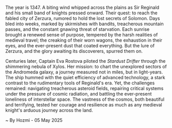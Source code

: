 
The year is 1347.  A biting wind whipped across the plains as Sir Reginald and his small band of knights pressed onward. Their quest: to reach the fabled city of Zerzura, rumored to hold the lost secrets of Solomon.  Days bled into weeks, marked by skirmishes with bandits, treacherous mountain passes, and the constant gnawing threat of starvation.  Each sunrise brought a renewed sense of purpose, tempered by the harsh realities of medieval travel; the creaking of their worn wagons, the exhaustion in their eyes, and the ever-present dust that coated everything.  But the lure of Zerzura, and the glory awaiting its discoverers, spurred them on.

Centuries later, Captain Eva Rostova piloted the *Stardust Drifter* through the shimmering nebula of Xylos. Her mission: to chart the unexplored sectors of the Andromeda galaxy, a journey measured not in miles, but in light-years.  The ship hummed with the quiet efficiency of advanced technology, a stark contrast to the rudimentary tools of Reginald's era.  Yet, the challenges remained: navigating treacherous asteroid fields, repairing critical systems under the pressure of cosmic radiation, and battling the ever-present loneliness of interstellar space.  The vastness of the cosmos, both beautiful and terrifying, tested her courage and resilience as much as any medieval knight's arduous journey across the land.

~ By Hozmi - 05 May 2025
